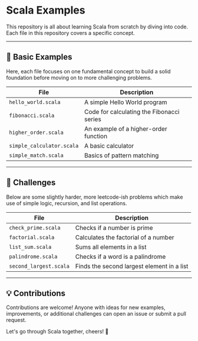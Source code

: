 # Scala Examples

This repository is all about learning Scala from scratch by diving into code. Each file in this repository covers a specific concept.

---

## 📝 Basic Examples

Here, each file focuses on one fundamental concept to build a solid foundation before moving on to more challenging problems.

| File                    | Description                          |
|-------------------------|--------------------------------------|
| `hello_world.scala`     | A simple Hello World program        |
| `fibonacci.scala`       | Code for calculating the Fibonacci series |
| `higher_order.scala`    | An example of a higher-order function |
| `simple_calculator.scala` | A basic calculator                |
| `simple_match.scala`    | Basics of pattern matching          |

---

## 💪 Challenges

Below are some slightly harder, more leetcode-ish problems which make use of simple logic, recursion, and list operations.

| File                    | Description                          |
|-------------------------|--------------------------------------|
| `check_prime.scala`     | Checks if a number is prime         |
| `factorial.scala`       | Calculates the factorial of a number |
| `list_sum.scala`        | Sums all elements in a list         |
| `palindrome.scala`      | Checks if a word is a palindrome    |
| `second_largest.scala`  | Finds the second largest element in a list |

---

## 💡 Contributions

Contributions are welcome! Anyone with ideas for new examples, improvements, or additional challenges can open an issue or submit a pull request.

Let's go through Scala together, cheers! 🎉
